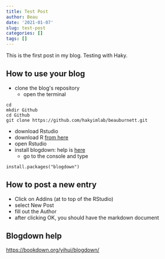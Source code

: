 ```yaml
---
title: Test Post
author: Beau
date: '2021-01-07'
slug: test-post
categories: []
tags: []
---
```


This is the first post in my blog. Testing with Haky.

## How to use your blog

- clone the blog's repository 
  - open the terminal 
  
``` 
cd 
mkdir Github
cd Github
git clone https://github.com/hakyimlab/beauburnett.git
```
  
- download Rstudio 
- download R [from here](https://www.r-project.org/)
- open Rstudio
- install blogdown: help is [here](https://bookdown.org/yihui/blogdown/installation.html)
  - go to the console and type 
```
install.packages("blogdown")
```

## How to post a new entry

- Click on Addins (at to top of the RStudio) 
- select New Post
- fill out the Author 
- after clicking OK, you should have the markdown document

## Blogdown help

https://bookdown.org/yihui/blogdown/
